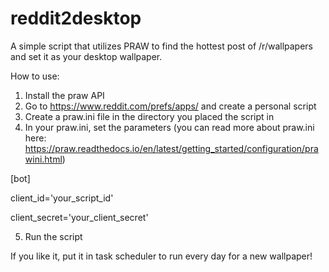 # reddit2desktop

A simple script that utilizes PRAW to find the hottest post of /r/wallpapers and set it as your desktop wallpaper.

How to use:
1. Install the praw API 
1. Go to https://www.reddit.com/prefs/apps/ and create a personal script
2. Create a praw.ini file in the directory you placed the script in
3. In your praw.ini, set the parameters (you can read more about praw.ini here: https://praw.readthedocs.io/en/latest/getting_started/configuration/prawini.html)

[bot]

client_id='your_script_id'

client_secret='your_client_secret'

5. Run the script

If you like it, put it in task scheduler to run every day for a new wallpaper!
